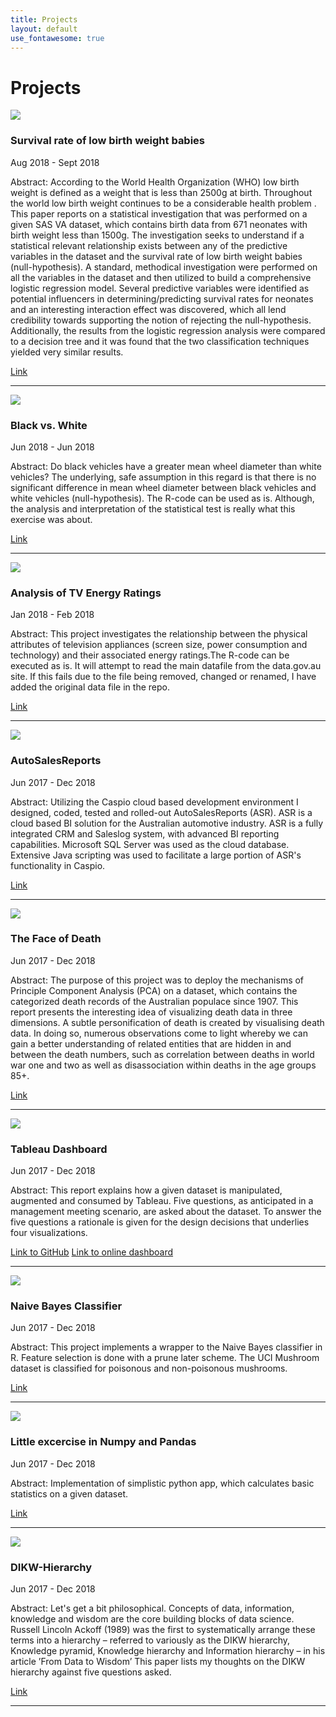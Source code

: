 ```yaml
---
title: Projects
layout: default
use_fontawesome: true
---
```


<!-- Projects -->
<h1 class="section-title">Projects</h1>

<!-- VLBW -->
<div class="row content-row">
<div class="col-12 col-sm-4 image-wrapper">
    <img src="{{ site.baseurl }}/images/who_logo.jpg">
</div>
<div class="col-12 col-sm-8">
    <h3>Survival rate of low birth weight babies</h3>
    <p class="italic">Aug 2018 - Sept 2018</p>
    <p><span class="bold">Abstract:</span> 
		According to the World Health Organization (WHO) low birth weight is defined 
		as a weight that is less than 2500g at birth. 
		Throughout the world low birth weight continues to be a considerable health problem . 
		This paper reports on a statistical investigation that was performed on a given SAS VA dataset, 
		which contains birth data from 671 neonates with birth weight less than 1500g. 
		The investigation seeks to understand if a statistical relevant relationship 
		exists between any of the predictive variables in the dataset and the survival 
		rate of low birth weight babies (null-hypothesis). 
		A standard, methodical investigation were performed on all the variables in the 
		dataset and then utilized to build a comprehensive logistic regression model. 
		Several predictive variables were identified as potential influencers in 
		determining/predicting survival rates for neonates and an interesting 
		interaction effect was discovered, which all lend credibility towards 
		supporting the notion of rejecting the null-hypothesis. 
		Additionally, the results from the logistic regression analysis were 
		compared to a decision tree and it was found that the two classification 
		techniques yielded very similar results.
	</p>
    <a href="https://hendrikdreyer.github.io/Survival-Rate-Low-Birth-Weight-Babies/">Link</a>
</div>
</div>
<hr>

<!-- Black vs. White -->
<div class="row content-row">
<div class="col-12 col-sm-4 image-wrapper">
    <img src="{{ site.baseurl }}/images/black_and_white.png">
</div>
<div class="col-12 col-sm-8">
    <h3>Black vs. White</h3>
    <p class="italic">Jun 2018 - Jun 2018</p>
    <p><span class="bold">Abstract:</span> 
		Do black vehicles have a greater mean wheel diameter than white vehicles? 
		The underlying, safe assumption in this regard is that there is no significant 
		difference in mean wheel diameter between black vehicles and white vehicles (null-hypothesis). 
		The R-code can be used as is. Although, 
		the analysis and interpretation of the statistical test is really what this exercise was about.
	</p>
    <a href="https://hendrikdreyer.github.io/Black-vs-White/">Link</a>	
</div>
</div>
<hr>

<!-- TV Energy Ratings -->
<div class="row content-row">
<div class="col-12 col-sm-4 image-wrapper">
    <img src="{{ site.baseurl }}/images/tv_energy_ratings.png">
</div>
<div class="col-12 col-sm-8">
    <h3>Analysis of TV Energy Ratings</h3>
    <p class="italic">Jan 2018 - Feb 2018</p>
    <p><span class="bold">Abstract:</span> 
		This project investigates the relationship between the physical attributes of television appliances 
		(screen size, power consumption and technology) and their associated energy ratings.The R-code can be 
		executed as is. It will attempt to read the main datafile from the data.gov.au site. If this fails
		due to the file being removed, changed or renamed, I have added the original data file in the repo.
	</p>
    <a href="https://hendrikdreyer.github.io/Analysis-of-TV-Energy-Ratings/">Link</a>	
</div>
</div>
<hr>

<!-- AutoSalesReports -->
<div class="row content-row">
<div class="col-12 col-sm-4 image-wrapper">
    <img src="{{ site.baseurl }}/images/ADSR fb4.png">
</div>
<div class="col-12 col-sm-8">
    <h3>AutoSalesReports</h3>
    <p class="italic">Jun 2017 - Dec 2018</p>
    <p><span class="bold">Abstract:</span>
		Utilizing the Caspio cloud based development environment I designed, coded, tested and rolled-out AutoSalesReports (ASR). 
		ASR is a cloud based BI solution for the Australian automotive industry. 
		ASR is a fully integrated CRM and Saleslog system, with advanced BI reporting capabilities. 
		Microsoft SQL Server was used as the cloud database. 
		Extensive Java scripting was used to facilitate a large portion of ASR's functionality in Caspio.
	</p>
    <a href="https://hendrikdreyer.github.io/AutoSalesReports/">Link</a>	
</div>
</div>
<hr>

<!-- The face of DEATH -->
<div class="row content-row">
<div class="col-12 col-sm-4 image-wrapper">
    <img src="{{ site.baseurl }}/images/grimreaper.png">
</div>
<div class="col-12 col-sm-8">
    <h3>The Face of Death</h3>
    <p class="italic">Jun 2017 - Dec 2018</p>
    <p><span class="bold">Abstract:</span>
		The purpose of this project was to deploy the mechanisms of Principle Component Analysis (PCA) on a dataset, 
		which contains the categorized death records of the Australian populace since 1907.
		This report presents the interesting idea of visualizing death data in three dimensions. 
		A subtle personification of death is created by visualising death data. 
		In doing so, numerous observations come to light whereby we can gain a better understanding 
		of related entities that are hidden in and between the death numbers, such as correlation between deaths in 
		world war one and two as well as disassociation within deaths in the age groups 85+.
	 </p>
    <a href="https://hendrikdreyer.github.io/The-Face-of-DEATH/">Link</a>	
</div>
</div>
<hr>

<!-- Tableau Dashboard Design -->
<div class="row content-row">
<div class="col-12 col-sm-4 image-wrapper">
    <img src="{{ site.baseurl }}/images/tableau.png">
</div>
<div class="col-12 col-sm-8">
    <h3>Tableau Dashboard</h3>
    <p class="italic">Jun 2017 - Dec 2018</p>
    <p><span class="bold">Abstract:</span>
		This report explains how a given dataset is manipulated, augmented and consumed by Tableau. 
		Five questions, as anticipated in a management meeting scenario, are asked about the dataset. 
		To answer the five questions a rationale is given for the design decisions that underlies four visualizations.
	</p>
    <a href="https://hendrikdreyer.github.io/Tableau-Dashboard-Design/">Link to GitHub</a>	
    <a href="https://public.tableau.com/profile/hendrik5352#!/vizhome/Assessment-3-Sales/Assessment3-Dashboard?publish=yes">Link to online dashboard</a>		
</div>
</div>
<hr>

<!-- Naive Bayes Classifier -->
<div class="row content-row">
<div class="col-12 col-sm-4 image-wrapper">
    <img src="{{ site.baseurl }}/images/mushroom.png">
</div>
<div class="col-12 col-sm-8">
    <h3>Naive Bayes Classifier</h3>
    <p class="italic">Jun 2017 - Dec 2018</p>
    <p><span class="bold">Abstract:</span>
		This project implements a wrapper to the Naive Bayes classifier in R. 
		Feature selection is done with a prune later scheme. 
		The UCI Mushroom dataset is classified for poisonous and non-poisonous mushrooms.
	</p>
    <a href="https://hendrikdreyer.github.io/Naive-Bayes-Classifier/">Link</a>	
</div>
</div>
<hr>

<!-- Little excercise in Numpy and Pandas -->
<div class="row content-row">
<div class="col-12 col-sm-4 image-wrapper">
    <img src="{{ site.baseurl }}/images/python.png">
</div>
<div class="col-12 col-sm-8">
    <h3>Little excercise in Numpy and Pandas</h3>
    <p class="italic">Jun 2017 - Dec 2018</p>
    <p><span class="bold">Abstract:</span>
		Implementation of simplistic python app, which calculates basic statistics on a given dataset.
	</p>
    <a href="https://github.com/hendrikdreyer/Simple-Excercise-In-Numpy-And-Pandas/blob/master/HendrikDreyer-simplistic_stats_app.ipynb">Link</a>	
</div>
</div>
<hr>

<!-- DIKW - Hierarchy -->
<div class="row content-row">
<div class="col-12 col-sm-4 image-wrapper">
    <img src="{{ site.baseurl }}/images/python.png">
</div>
<div class="col-12 col-sm-8">
    <h3>DIKW-Hierarchy</h3>
    <p class="italic">Jun 2017 - Dec 2018</p>
    <p><span class="bold">Abstract:</span>
		Let's get a bit philosophical. Concepts of data, information, knowledge and wisdom are the core building blocks of data science. 
		Russell Lincoln Ackoff (1989) was the first to systematically arrange these terms into a hierarchy – 
		referred to variously as the DIKW hierarchy, Knowledge pyramid, Knowledge hierarchy and Information hierarchy – 
		in his article ’From Data to Wisdom’
		This paper lists my thoughts on the DIKW hierarchy against five questions asked.
	</p>
    <a href="https://xizor1970.github.io/DIKW-Hierarchy/">Link</a>	
</div>
</div>
<hr>











